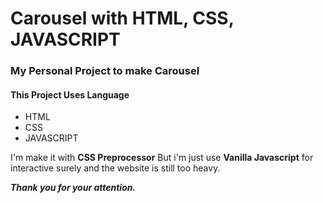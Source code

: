 # Carousel with HTML, CSS, JAVASCRIPT
### **My Personal Project to make Carousel**
#### This Project Uses Language
- HTML
- CSS
- JAVASCRIPT
<p>I'm make it with <b>CSS Preprocessor</b>
But i'm just use <b>Vanilla Javascript</b> for interactive surely and the website is still too heavy.</p>

***Thank you for your attention.***
